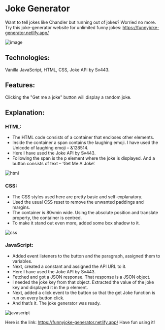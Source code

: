 # Joke Generator

Want to tell jokes like Chandler but running out of jokes? Worried no more.<br>
Try this joke-generator website for unlimited funny jokes: https://funnyjoke-generator.netlify.app/ 


![image](https://user-images.githubusercontent.com/82697602/217560825-8d8dcaed-dd24-48ce-ab73-c5d955ca5f25.png)


## Technologies:
Vanilla JavaScript, HTML, CSS, Joke API by Sv443.

## Features: 
Clicking the "Get me a joke" button will display a random joke. 

## Explanation:
### HTML: 
<ul>
  <li>The HTML code consists of a container that encloses other elements.</li>
  <li>Inside the container a span contains the laughing emoji. I have used the Unicode of laughing emoji – &128514.</li>
  <li>Here I have used the Joke API by Sv443.</li>
  <li>Following the span is the p element where the joke is displayed. And a button consists of text – ‘Get Me A Joke’.</li>
</ul>

![html](https://user-images.githubusercontent.com/82697602/217585530-a97f7827-711e-45fb-bc69-ee7b41e4afef.png)

### CSS:
<ul>
  <li>The CSS styles used here are pretty basic and self-explanatory. </li>
  <li>Used the usual CSS reset to remove the unwanted paddings and margins.</li>
  <li>The container is 80vmin wide. Using the absolute position and translate property, the container is centred.</li>
  <li>To make it stand out even more, added some box shadow to it.</li>
</ul>

![css](https://user-images.githubusercontent.com/82697602/217584398-9baf0e7b-0867-4c5a-9be7-2d155c40233f.png)


### JavaScript:
<ul>
  <li>Added event listeners to the button and the paragraph, assigned them to variables.</li>
  <li>Next, created a constant and assigned the API URL to it.</li>
  <li>Here I have used the Joke API by Sv443.</li>
  <li>Fetched and got a JSON response. That response is a JSON object. </li>
  <li>I needed the joke key from that object. Extracted the value of the joke key and displayed it in the p element.</li>
  <li>Next, added a click event to the button so that the get Joke function is run on every button click.</li>
  <li>And that’s it. The joke generator was ready. </li>
</ul>

![javascript](https://user-images.githubusercontent.com/82697602/217585137-061140ac-9aa3-4c8f-bb02-a6afb580638f.png)


Here is the link: https://funnyjoke-generator.netlify.app/  Have fun using it!

